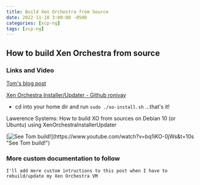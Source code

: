 ```yaml
---
title: Build Xen Orchestra from Source
date: 2022-11-10 3:00:00 -0500
categories: [xcp-ng]
tags: [xcp-ng]
---
```


## How to build Xen Orchestra from source

### Links and Video

[Tom's blog post](https://forums.lawrencesystems.com/t/how-to-build-xo-from-sources-on-debian-10-using-xenorchestrainstallerupdater/4597)

[Xen Orchestra Installer/Updater - Github ronivay](https://github.com/ronivay/XenOrchestraInstallerUpdater)

* cd into your home dir and run `sudo ./xo-install.sh`  ...that's it!

Lawerence Systems: How to build XO from sources on Debian 10 (or Ubuntu) using XenOrchestraInstallerUpdater

[![See Tom build!](https://i.ytimg.com/vi/bq1iKO-0jWs/hqdefault.jpg?)](https://www.youtube.com/watch?v=bq1iKO-0jWs&t=10s "See Tom build!")

### More custom documentation to follow

`I'll add more custom intructions to this post when I have to rebuild/update my Xen Orchestra VM`